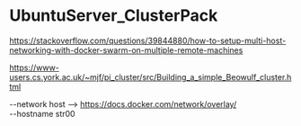 # UbuntuServer_ClusterPack

https://stackoverflow.com/questions/39844880/how-to-setup-multi-host-networking-with-docker-swarm-on-multiple-remote-machines

https://www-users.cs.york.ac.uk/~mjf/pi_cluster/src/Building_a_simple_Beowulf_cluster.html


--network host --> https://docs.docker.com/network/overlay/ <br>
--hostname str00
